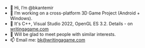 - 👋 Hi, I’m @bkantemir
- 👀 I’m working on a cross-platform 3D Game Project (Android + Windows).
- 🌱 It's C++, Visual Studio 2022, OpenGL ES 3.2. Details - on <a href='https://writingagame.com/'>writingagame.com</a>
- 💞️ Will be glad to meet people with similar interests.
- 📫 Email me: <a href='mailto:bk@writingagame.com?subject=Form GitHub'>bk@writingagame.com</a>


